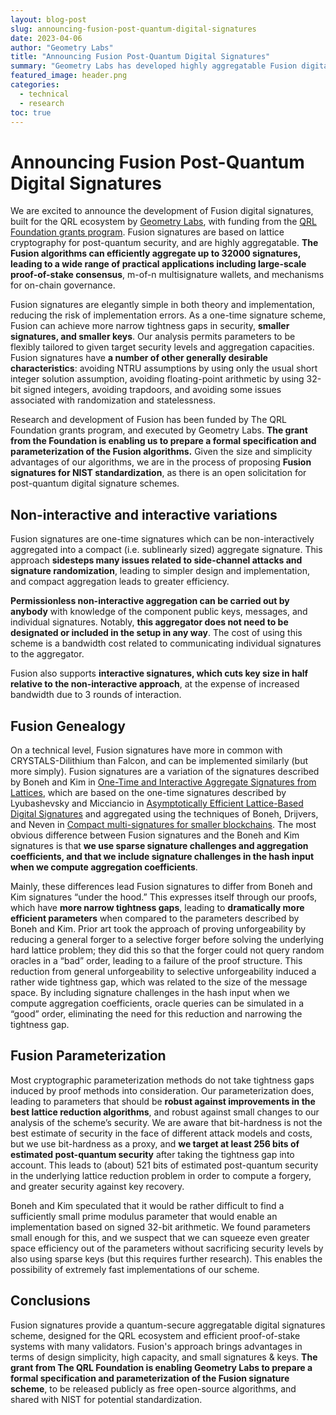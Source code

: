 ```yaml
---
layout: blog-post
slug: announcing-fusion-post-quantum-digital-signatures
date: 2023-04-06
author: "Geometry Labs"
title: "Announcing Fusion Post-Quantum Digital Signatures"
summary: "Geometry Labs has developed highly aggregatable Fusion digital signatures for the QRL ecosystem with funding from the QRL Foundation's grants programme. A formal specification and parameterization of the Fusion signature scheme is currently being developed by Geometry Labs; once complete, these algorithms will be made available to the public as open source software and shared with NIST for consideration as a possible standard."
featured_image: header.png
categories:
  - technical
  - research
toc: true
---
```


# Announcing Fusion Post-Quantum Digital Signatures 

We are excited to announce the development of Fusion digital signatures, built for the QRL ecosystem by [Geometry Labs](https://www.geometrylabs.io), with funding from the [QRL Foundation grants program](https://qrl.foundation/grants.html). Fusion signatures are based on lattice cryptography for post-quantum security, and are highly aggregatable. **The Fusion algorithms can efficiently aggregate up to 32000 signatures, leading to a wide range of practical applications including large-scale proof-of-stake consensus**, m-of-n multisignature wallets, and mechanisms for on-chain governance.

Fusion signatures are elegantly simple in both theory and implementation, reducing the risk of implementation errors. As a one-time signature scheme, Fusion can achieve more narrow tightness gaps in security, **smaller signatures, and smaller keys**. Our analysis permits parameters to be flexibly tailored to given target security levels and aggregation capacities. Fusion signatures have **a number of other generally desirable characteristics**: avoiding NTRU assumptions by using only the usual short integer solution assumption, avoiding floating-point arithmetic by using 32-bit signed integers, avoiding trapdoors, and avoiding some issues associated with randomization and statelessness. 

Research and development of Fusion has been funded by The QRL Foundation grants program, and executed by Geometry Labs. **The grant from the Foundation is enabling us to prepare a formal specification and parameterization of the Fusion algorithms.** Given the size and simplicity advantages of our algorithms, we are in the process of proposing **Fusion signatures for NIST standardization**, as there is an open solicitation for post-quantum digital signature schemes.

## Non-interactive and interactive variations

Fusion signatures are one-time signatures which can be non-interactively aggregated into a compact (i.e. sublinearly sized) aggregate signature. This approach **sidesteps many issues related to side-channel attacks and signature randomization**, leading to simpler design and implementation, and compact aggregation leads to greater efficiency. 

**Permissionless non-interactive aggregation can be carried out by anybody** with knowledge of the component public keys, messages, and individual signatures. Notably, **this aggregator does not need to be designated or included in the setup in any way**. The cost of using this scheme is a bandwidth cost related to communicating individual signatures to the aggregator.

Fusion also supports **interactive signatures, which cuts key size in half relative to the non-interactive approach**, at the expense of increased bandwidth due to 3 rounds of interaction.

## Fusion Genealogy

On a technical level, Fusion signatures have more in common with CRYSTALS-Dilithium than Falcon, and can be implemented similarly (but more simply). Fusion signatures are a variation of the signatures described by Boneh and Kim in [One-Time and Interactive Aggregate Signatures from Lattices](https://crypto.stanford.edu/~skim13/agg_ots.pdf), which are based on the one-time signatures described by Lyubashevsky and Micciancio in [Asymptotically Efficient Lattice-Based Digital Signatures](https://eprint.iacr.org/2013/746.pdf) and aggregated using the techniques of  Boneh, Drijvers, and Neven in [Compact multi-signatures for smaller blockchains](https://eprint.iacr.org/2018/483.pdf). The most obvious difference between Fusion signatures and the Boneh and Kim signatures is that **we use sparse signature challenges and aggregation coefficients, and that we include signature challenges in the hash input when we compute aggregation coefficients**.

Mainly, these differences lead Fusion signatures to differ from Boneh and Kim signatures “under the hood.” This expresses itself through our proofs, which have **more narrow tightness gaps**, leading to **dramatically more efficient parameters** when compared to the parameters described by Boneh and Kim. Prior art took the approach of proving unforgeability by reducing a general forger to a selective forger before solving the underlying hard lattice problem; they did this so that the forger could not query random oracles in a “bad” order, leading to a failure of the proof structure. This reduction from general unforgeability to selective unforgeability induced a rather wide tightness gap, which was related to the size of the message space. By including signature challenges in the hash input when we compute aggregation coefficients, oracle queries can be simulated in a “good” order, eliminating the need for this reduction and narrowing the tightness gap.

## Fusion Parameterization

Most cryptographic parameterization methods do not take tightness gaps induced by proof methods into consideration. Our parameterization does, leading to parameters that should be **robust against improvements in the best lattice reduction algorithms**, and robust against small changes to our analysis of the scheme’s security. We are aware that bit-hardness is not the best estimate of security in the face of different attack models and costs, but we use bit-hardness as a proxy, and **we target at least 256 bits of estimated post-quantum security** after taking the tightness gap into account. This leads to (about) 521 bits of estimated post-quantum security in the underlying lattice reduction problem in order to compute a forgery, and greater security against key recovery.

Boneh and Kim speculated that it would be rather difficult to find a sufficiently small prime modulus parameter that would enable an implementation based on signed 32-bit arithmetic. We found parameters small enough for this, and we suspect that we can squeeze even greater space efficiency out of the parameters without sacrificing security levels by also using sparse keys (but this requires further research). This enables the possibility of extremely fast implementations of our scheme.

## Conclusions

Fusion signatures provide a quantum-secure aggregatable digital signatures scheme, designed for the QRL ecosystem and efficient proof-of-stake systems with many validators. Fusion's approach brings advantages in terms of design simplicity, high capacity, and small signatures & keys. **The grant from The QRL Foundation is enabling Geometry Labs to prepare a formal specification and parameterization of the Fusion signature scheme**, to be released publicly as free open-source algorithms, and shared with NIST for potential standardization.